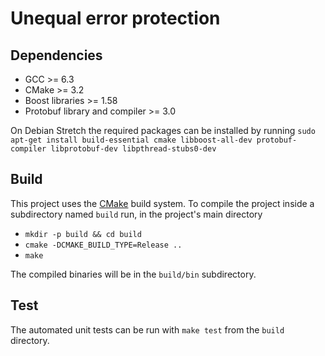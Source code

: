 # Unequal error protection

## Dependencies
* GCC >= 6.3
* CMake >= 3.2
* Boost libraries >= 1.58
* Protobuf library and compiler >= 3.0

On Debian Stretch the required packages can be installed by running
`sudo apt-get install build-essential cmake libboost-all-dev
protobuf-compiler libprotobuf-dev libpthread-stubs0-dev`

## Build
This project uses the [CMake](https://cmake.org/) build system.  To
compile the project inside a subdirectory named `build` run, in the
project's main directory
* `mkdir -p build && cd build`
* `cmake -DCMAKE_BUILD_TYPE=Release ..`
* `make`

The compiled binaries will be in the `build/bin` subdirectory.

## Test
The automated unit tests can be run with `make test` from the `build`
directory.
